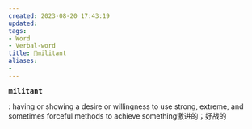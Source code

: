 ```yaml
---
created: 2023-08-20 17:43:19
updated: 
tags: 
- Word
- Verbal-word
title: 🚩militant
aliases:
- 
---
```


<pre><strong>militant</strong></pre>
: having or showing a desire or willingness to use strong, extreme, and sometimes forceful methods to achieve something激进的；好战的